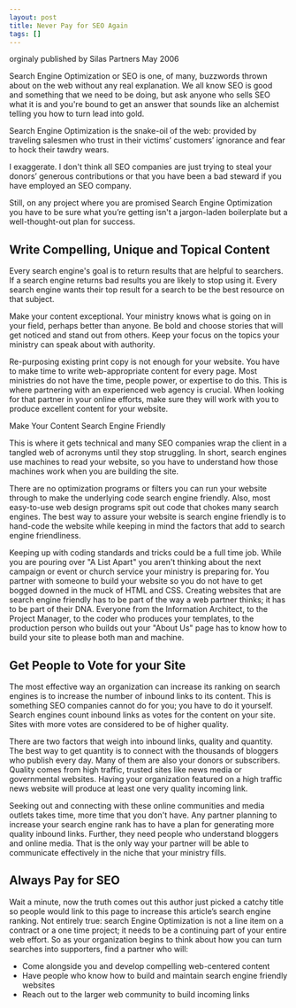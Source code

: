 ```yaml
---
layout: post
title: Never Pay for SEO Again
tags: []
---
```


orginaly published by Silas Partners
May 2006

Search Engine Optimization or SEO is one, of many, buzzwords thrown about on the web without any real explanation. We all know SEO is good and something that we need to be doing, but ask anyone who sells SEO what it is and you're bound to get an answer that sounds like an alchemist telling you how to turn lead into gold.

Search Engine Optimization is the snake-oil of the web: provided by traveling salesmen who trust in their victims’ customers’ ignorance and fear to hock their tawdry wears.

I exaggerate. I don't think all SEO companies are just trying to steal your donors’ generous contributions or that you have been a bad steward if you have employed an SEO company.

Still, on any project where you are promised Search Engine Optimization you have to be sure what you’re getting isn't a jargon-laden boilerplate but a well-thought-out plan for success.

Write Compelling, Unique and Topical Content
--------------------------------------------

Every search engine's goal is to return results that are helpful to searchers. If a search engine returns bad results you are likely to stop using it. Every search engine wants their top result for a search to be the best resource on that subject.

Make your content exceptional. Your ministry knows what is going on in your field, perhaps better than anyone. Be bold and choose stories that will get noticed and stand out from others. Keep your focus on the topics your ministry can speak about with authority.

Re-purposing existing print copy is not enough for your website. You have to make time to write web-appropriate content for every page. Most ministries do not have the time, people power, or expertise to do this. This is where partnering with an experienced web agency is crucial. When looking for that partner in your online efforts, make sure they will work with you to produce excellent content for your website.

Make Your Content Search Engine Friendly

This is where it gets technical and many SEO companies wrap the client in a tangled web of acronyms until they stop struggling. In short, search engines use machines to read your website, so you have to understand how those machines work when you are building the site.

There are no optimization programs or filters you can run your website through to make the underlying code search engine friendly. Also, most easy-to-use web design programs spit out code that chokes many search engines. The best way to assure your website is search engine friendly is to hand-code the website while keeping in mind the factors that add to search engine friendliness.

Keeping up with coding standards and tricks could be a full time job. While you are pouring over "A List Apart" you aren't thinking about the next campaign or event or church service your ministry is preparing for. You partner with someone to build your website so you do not have to get bogged downed in the muck of HTML and CSS. Creating websites that are search engine friendly has to be part of the way a web partner thinks; it has to be part of their DNA. Everyone from the Information Architect, to the Project Manager, to the coder who produces your templates, to the production person who builds out your "About Us" page has to know how to build your site to please both man and machine.

Get People to Vote for your Site
--------------------------------

The most effective way an organization can increase its ranking on search engines is to increase the number of inbound links to its content. This is something SEO companies cannot do for you; you have to do it yourself. Search engines count inbound links as votes for the content on your site. Sites with more votes are considered to be of higher quality.

There are two factors that weigh into inbound links, quality and quantity. The best way to get quantity is to connect with the thousands of bloggers who publish every day. Many of them are also your donors or subscribers. Quality comes from high traffic, trusted sites like news media or governmental websites. Having your organization featured on a high traffic news website will produce at least one very quality incoming link.

Seeking out and connecting with these online communities and media outlets takes time, more time that you don't have. Any partner planning to increase your search engine rank has to have a plan for generating more quality inbound links. Further, they need people who understand bloggers and online media. That is the only way your partner will be able to communicate effectively in the niche that your ministry fills.

Always Pay for SEO
------------------

Wait a minute, now the truth comes out this author just picked a catchy title so people would link to this page to increase this article’s search engine ranking. Not entirely true: search Engine Optimization is not a line item on a contract or a one time project; it needs to be a continuing part of your entire web effort. So as your organization begins to think about how you can turn searches into supporters, find a partner who will:

-   Come alongside you and develop compelling web-centered content
-   Have people who know how to build and maintain search engine friendly websites
-   Reach out to the larger web community to build incoming links
